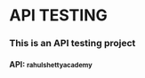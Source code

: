 <h1>API TESTING</h1>
<h3>This is an API testing project</h3>
<h4>API: <small>rahulshettyacademy</small></h4>

